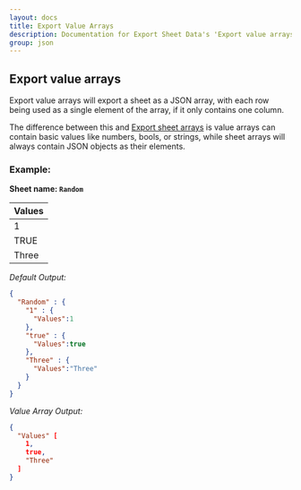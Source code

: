 ```yaml
---
layout: docs
title: Export Value Arrays
description: Documentation for Export Sheet Data's 'Export value arrays' option.
group: json
---
```


Export value arrays
-------------------
Export value arrays will export a sheet as a JSON array, with each row being used as a single element of the array, if it only contains one column.

The difference between this and [Export sheet arrays](exportsheetarrays.md) is value arrays can contain basic values like numbers, bools, or strings, while sheet arrays will always contain JSON objects as their elements.

### Example: ###

**Sheet name: `Random`**

Values| 
------- | 
1| 
TRUE| 
Three| 

*Default Output:*
```json
{
  "Random" : {
    "1" : {
      "Values":1
    },
    "true" : {
      "Values":true
    },
    "Three" : {
      "Values":"Three"
    }
  }
}
```

*Value Array Output:*
```json
{
  "Values" [
    1,
    true,
    "Three"
  ]
}
```
